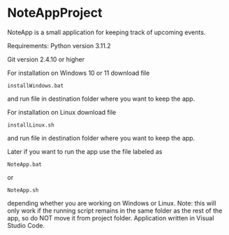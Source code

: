 # NoteAppProject
NoteApp is a small application for keeping track of upcoming events.

Requirements:
Python version 3.11.2

Git version 2.4.10 or higher

For installation on Windows 10 or 11 download file 
```
installWindows.bat
```
and run file in destination folder where you want to keep the app.

For installation on Linux download file 
```
installLinux.sh
```
and run file in destination folder where you want to keep the app.

Later if you want to run the app use the file labeled as 
```
NoteApp.bat
```
or
```
NoteApp.sh
```
depending whether you are working on Windows or Linux.
Note: this will only work if the running script remains in the same folder as the rest of the app, so do NOT move it from project folder.
Application written in Visual Studio Code.
